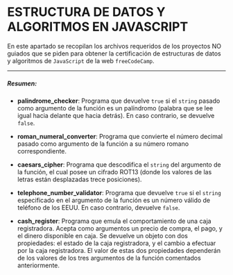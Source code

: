 # ESTRUCTURA DE DATOS Y ALGORITMOS EN JAVASCRIPT

En este apartado se recopilan los archivos requeridos de los proyectos NO guiados que se piden para obtener la certificación de estructuras de datos y algoritmos  de `JavaScript` de la web `freeCodeCamp`.

------------

##### Resumen:
- **palindrome_checker**: Programa que devuelve `true` si el `string` pasado como argumento de la función es un palíndromo (palabra que se lee igual hacia delante que hacia detrás). En caso contrario, se devuelve `false`.

- **roman_numeral_converter**: Programa que convierte el número decimal pasado como argumento de la función a su número romano correspondiente. 

- **caesars_cipher**: Programa que descodifica el `string` del argumento de la función, el cual posee un cifrado ROT13 (donde los valores de las letras están desplazadas trece posiciones). 

- **telephone_number_validator**: Programa que devuelve `true` si el `string` especificado en el argumento de la función es un número válido de teléfono de los EEUU. En caso contrario, devuelve `false`.

- **cash_register**: Programa que emula el comportamiento de una caja registradora. Acepta como argumentos un precio de compra, el pago, y el dinero disponible en caja. Se devuelve un objeto con dos propiedades: el estado de la caja registradora, y el cambio a efectuar por la caja registradora. El valor de estas dos propiedades dependerán de los valores de los tres argumentos de la función comentados anteriormente.
